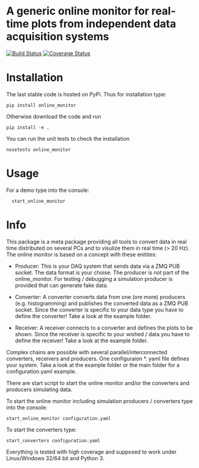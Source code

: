 # A generic online monitor for real-time plots from independent data acquisition systems
[![Build Status](https://github.com/Silab-Bonn/online_monitor/actions/workflows/main.yml/badge.svg?branch=development)](https://github.com/SiLab-Bonn/online_monitor/actions)
[![Coverage Status](https://coveralls.io/repos/SiLab-Bonn/online_monitor/badge.svg?branch=master&service=github)](https://coveralls.io/github/SiLab-Bonn/online_monitor?branch=master)

# Installation

The last stable code is hosted on PyPi. Thus for installation type:
```
pip install online_monitor
```

Otherwise download the code and run

```
pip install -e .
```

You can run the unit tests to check the installation

```
nosetests online_monitor
```

# Usage

For a demo type into the console:

```
  start_online_monitor
```

# Info
This package is a meta package providing all tools to convert data in real time distributed on several PCs and to visulize them in real time (> 20 Hz). The online monitor is based on a concept with these enitites:

- Producer:
  This is your DAQ system that sends data via a ZMQ PUB socket. The data format is your choise. The producer is not part of the online_monitor. For testing / debugging a simulation producer is provided that can generate fake data.

- Converter:
  A converter converts data from one (ore more) producers (e.g. histogramming) and publishes the converted data as a ZMQ PUB socket. Since the converter is specific to your data type you have to define the converter! Take a look at the example folder.

- Receiver:
A receiver connects to a converter and defines the plots to be shown. Since the receiver is specific to your wished / data you have to define the receiver! Take a look at the example folder.

Complex chains are possible with several parallel/interconnected converters, receivers and producers. One configuraion *. yaml file defines your system. Take a look at the example folder or the main folder for a configuration.yaml example.

There are start script to start the online monitor and/or the converters and producers simulating data.

To start the online monitor including simulation producers / converters type into the console:
```
start_online_monitor configuration.yaml
```

To start the converters type:
```
start_converters configuration.yaml
```

Everything is tested with high coverage and supposed to work under Linux/Windows 32/64 bit and Python 3.
